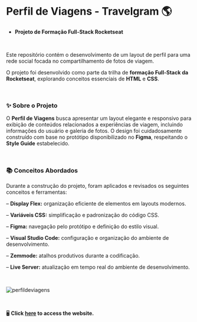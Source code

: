 # Perfil de Viagens - Travelgram 🌎

- **Projeto de Formação Full-Stack Rocketseat**

<br>

Este repositório contém o desenvolvimento de um layout de perfil para uma rede social focada no compartilhamento de fotos de viagem.

O projeto foi desenvolvido como parte da trilha de **formação Full-Stack da Rocketseat**, explorando conceitos essenciais de **HTML** e **CSS**.

<br>

### ✨ Sobre o Projeto 
O **Perfil de Viagens** busca apresentar um layout elegante e responsivo para exibição de conteúdos relacionados a experiências de viagem, incluindo informações do usuário e galeria de fotos. O design foi cuidadosamente construído com base no protótipo disponibilizado no **Figma**, respeitando o **Style Guide** estabelecido.

<br>

### 📚 Conceitos Abordados 
Durante a construção do projeto, foram aplicados e revisados os seguintes conceitos e ferramentas:

– **Display Flex:** organização eficiente de elementos em layouts modernos.

– **Variáveis CSS:** simplificação e padronização do código CSS.

– **Figma:** navegação pelo protótipo e definição do estilo visual.

– **Visual Studio Code:** configuração e organização do ambiente de desenvolvimento.

– **Zemmode:** atalhos produtivos durante a codificação.

– **Live Server:** atualização em tempo real do ambiente de desenvolvimento.

<br>

![perfildeviagens](https://github.com/user-attachments/assets/29b50650-0626-41d6-935e-c7535c5e8388)

<br>

🖥️ **Click <a href="https://arianemoura.github.io/projeto-travelgram/">here</a> to access the website.**

